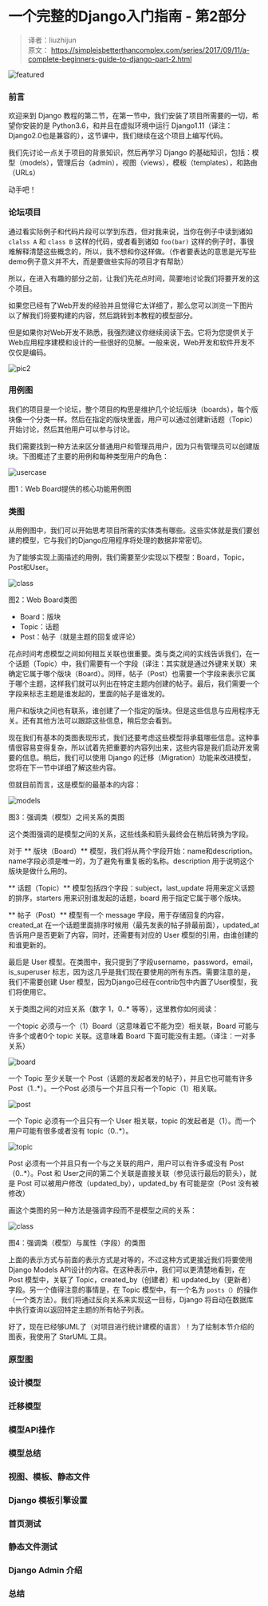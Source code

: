 # 一个完整的Django入门指南 - 第2部分

>译者：liuzhijun  
>原文：
https://simpleisbetterthancomplex.com/series/2017/09/11/a-complete-beginners-guide-to-django-part-2.html



![featured](https://simpleisbetterthancomplex.com/media/series/beginners-guide/1.11/part-2/featured.jpg)


### 前言

欢迎来到 Django 教程的第二节，在第一节中，我们安装了项目所需要的一切，希望你安装的是 Python3.6，和并且在虚拟环境中运行 Django1.11（译注：Django2.0也是兼容的），这节课中，我们继续在这个项目上编写代码。

我们先讨论一点关于项目的背景知识，然后再学习 Django 的基础知识，包括：模型（models），管理后台（admin），视图（views），模板（templates），和路由（URLs）

动手吧！

### 论坛项目

通过看实际例子和代码片段可以学到东西，但对我来说，当你在例子中读到诸如 `clalss A` 和 `class B` 这样的代码，或者看到诸如 `foo(bar)` 这样的例子时，事很难解释清楚这些概念的，所以，我不想和你这样做。（作者要表达的意思是光写些demo例子意义并不大，而是要做些实际的项目才有帮助）


所以，在进入有趣的部分之前，让我们先花点时间，简要地讨论我们将要开发的这个项目。


如果您已经有了Web开发的经验并且觉得它太详细了，那么您可以浏览一下图片以了解我们将要构建的内容，然后跳转到本教程的模型部分。

但是如果你对Web开发不熟悉，我强烈建议你继续阅读下去。它将为您提供关于Web应用程序建模和设计的一些很好的见解。一般来说，Web开发和软件开发不仅仅是编码。	

![pic2](https://simpleisbetterthancomplex.com/media/series/beginners-guide/1.11/part-2/Pixton_Comic_Rocket_Science.png)		



### 用例图

我们的项目是一个论坛，整个项目的构思是维护几个论坛版块（boards），每个版块像一个分类一样。然后在指定的版块里面，用户可以通过创建新话题（Topic）开始讨论，然后其他用户可以参与讨论。

我们需要找到一种方法来区分普通用户和管理员用户，因为只有管理员可以创建版块。下图概述了主要的用例和每种类型用户的角色：

![usercase](https://simpleisbetterthancomplex.com/media/series/beginners-guide/1.11/part-2/use-case-diagram.png)

图1：Web Board提供的核心功能用例图


### 类图

从用例图中，我们可以开始思考项目所需的实体类有哪些。这些实体就是我们要创建的模型，它与我们的Django应用程序将处理的数据非常密切。

为了能够实现上面描述的用例，我们需要至少实现以下模型：Board，Topic，Post和User。

![class](https://simpleisbetterthancomplex.com/media/series/beginners-guide/1.11/part-2/basic-class-diagram.png)

图2：Web Board类图

* Board：版块
* Topic：话题
* Post：帖子（就是主题的回复或评论）

花点时间考虑模型之间如何相互关联也很重要。类与类之间的实线告诉我们，在一个话题（Topic）中，我们需要有一个字段（译注：其实就是通过外键来关联）来确定它属于哪个版块（Board）。同样，帖子（Post）也需要一个字段来表示它属于哪个主题，这样我们就可以列出在特定主题内创建的帖子。最后，我们需要一个字段来标志主题是谁发起的，里面的帖子是谁发的。


用户和版块之间也有联系，谁创建了一个指定的版块。但是这些信息与应用程序无关。还有其他方法可以跟踪这些信息，稍后您会看到。

现在我们有基本的类图表现形式，我们还要考虑这些模型将承载哪些信息。这种事情很容易变得复杂，所以试着先把重要的内容列出来，这些内容是我们启动开发需要的信息。稍后，我们可以使用 Django 的迁移（Migration）功能来改进模型，您将在下一节中详细了解这些内容。

但就目前而言，这是模型的最基本的内容：

![models](https://simpleisbetterthancomplex.com/media/series/beginners-guide/1.11/part-2/class-diagram.png)

图3：强调类（模型）之间关系的类图


这个类图强调的是模型之间的关系，这些线条和箭头最终会在稍后转换为字段。

对于 ** 版块（Board）** 模型，我们将从两个字段开始：name和description。 name字段必须是唯一的，为了避免有重复板的名称。description 用于说明这个版块是做什么用的。

** 话题（Topic）** 模型包括四个字段：subject，last_update 将用来定义话题的排序，starters 用来识别谁发起的话题，board 用于指定它属于哪个版块。

** 帖子（Post）** 模型有一个 message 字段，用于存储回复的内容，created_at 在一个话题里面排序时候用（最先发表的帖子排最前面），updated_at 告诉用户是否更新了内容，同时，还需要有对应的 User 模型的引用，由谁创建的和谁更新的。

最后是 User 模型。在类图中，我只提到了字段username，password，email， is_superuser 标志，因为这几乎是我们现在要使用的所有东西。需要注意的是，我们不需要创建 User 模型，因为Django已经在contrib包中内置了User模型，我们将使用它。


关于类图之间的对应关系（数字 1，0..* 等等），这里教你如何阅读：

一个topic 必须与一个（1）Board（这意味着它不能为空）相关联，Board 可能与许多个或者0个 topic 关联。这意味着 Board 下面可能没有主题。（译注：一对多关系）

![board](https://simpleisbetterthancomplex.com/media/series/beginners-guide/1.11/part-2/class-diagram-board-topic.png)

一个 Topic 至少关联一个 Post（话题的发起者发的帖子），并且它也可能有许多 Post（1..*）。一个Post 必须与一个并且只有一个Topic（1）相关联。

![post](https://simpleisbetterthancomplex.com/media/series/beginners-guide/1.11/part-2/class-diagram-topic-post.png)

一个 Topic 必须有一个且只有一个 User 相关联，topic 的发起者是（1）。而一个用户可能有很多或者没有 topic（0..*）。

![topic](https://simpleisbetterthancomplex.com/media/series/beginners-guide/1.11/part-2/class-diagram-topic-user.png)


Post 必须有一个并且只有一个与之关联的用户，用户可以有许多或没有 Post（0..*）。Post 和 User之间的第二个关联是直接关联（参见该行最后的箭头），就是 Post 可以被用户修改（updated_by），updated_by 有可能是空（Post 没有被修改）


画这个类图的另一种方法是强调字段而不是模型之间的关系：

![class](https://simpleisbetterthancomplex.com/media/series/beginners-guide/1.11/part-2/class-diagram-attributes.png)

图4：强调类（模型）与属性（字段）的类图

上面的表示方式与前面的表示方式是对等的，不过这种方式更接近我们将要使用 Django Models API设计的内容。在这种表示中，我们可以更清楚地看到，在 Post 模型中，关联了 Topic，created_by（创建者）和 updated_by（更新者）字段。另一个值得注意的事情是，在 Topic 模型中，有一个名为 `posts（）`的操作（一个类方法）。我们将通过反向关系来实现这一目标，Django 将自动在数据库中执行查询以返回特定主题的所有帖子列表。


好了，现在已经够UML了（对项目进行统计建模的语言）！为了绘制本节介绍的图表，我使用了 StarUML 工具。


### 原型图


### 设计模型

### 迁移模型

### 模型API操作

### 模型总结

### 视图、模板、静态文件


### Django 模板引擎设置


### 首页测试


### 静态文件测试

### Django Admin 介绍

### 总结
